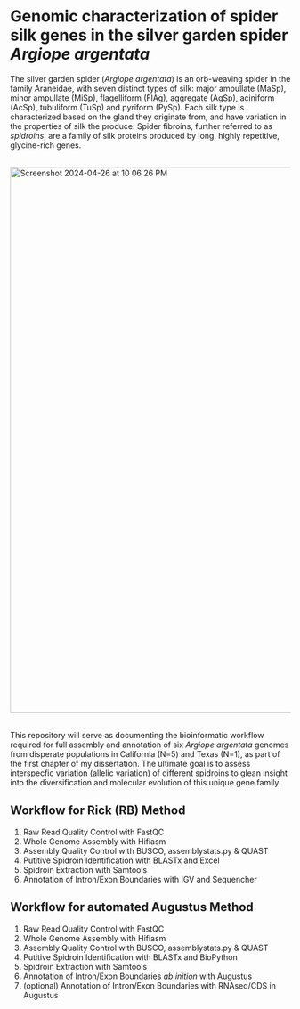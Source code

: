 # Genomic characterization of spider silk genes in the silver garden spider _Argiope argentata_

The silver garden spider (_Argiope argentata_) is an orb-weaving spider in the family Araneidae, with seven distinct types of silk: major ampullate (MaSp), minor ampullate (MiSp), flagelliform (FlAg), aggregate (AgSp), aciniform (AcSp), tubuliform (TuSp) and pyriform (PySp). Each silk type is characterized based on the gland they originate from, and have variation in the properties of silk the produce. Spider fibroins, further referred to as _spidroins_, are a family of silk proteins produced by long, highly repetitive, glycine-rich genes.

</br>
<img width="981" alt="Screenshot 2024-04-26 at 10 06 26 PM" src="https://github.com/amandamarkee/spidroins/assets/56971761/5df66f95-9789-46d8-9c9b-b9acee02dd9e">
<br/><br/>


This repository will serve as documenting the bioinformatic workflow required for full assembly and annotation of six _Argiope argentata_ genomes from disperate populations in California (N=5) and Texas (N=1), as part of the first chapter of my dissertation. The ultimate goal is to assess interspecfic variation (allelic variation) of different spidroins to glean insight into the diversification and molecular evolution of this unique gene family. 

## Workflow for Rick (RB) Method

1) Raw Read Quality Control with FastQC
2) Whole Genome Assembly with Hifiasm
3) Assembly Quality Control with BUSCO, assemblystats.py & QUAST
4) Putitive Spidroin Identification with BLASTx and Excel
5) Spidroin Extraction with Samtools
6) Annotation of Intron/Exon Boundaries with IGV and Sequencher

## Workflow for automated Augustus Method

1) Raw Read Quality Control with FastQC
2) Whole Genome Assembly with Hifiasm
3) Assembly Quality Control with BUSCO, assemblystats.py & QUAST
4) Putitive Spidroin Identification with BLASTx and BioPython
5) Spidroin Extraction with Samtools
6) Annotation of Intron/Exon Boundaries _ab inition_ with Augustus
7) (optional) Annotation of Intron/Exon Boundaries with RNAseq/CDS in Augustus

